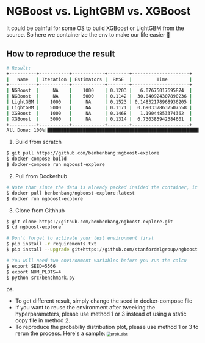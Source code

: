 # NGBoost vs. LightGBM vs. XGBoost

It could be painful for some OS to build XGBoost or LightGBM from the source. So here we containerize the env to make our life easier 🙂



## How to reproduce the result

```bash
# Result:
+----------+-----------+------------+--------+---------------------+
|   Name   | Iteration | Estimators |  RMSE  |         Time        |
+----------+-----------+------------+--------+---------------------+
| NGBoost  |     NA    |    1000    | 0.1203 |   6.07675017695874  |
| NGBoost  |     NA    |    5000    | 0.1142 |  30.040924307890236 |
| LightGBM |    1000   |     NA     | 0.1523 | 0.14832178968936205 |
| LightGBM |    5000   |     NA     | 0.1171 |  0.6903378637507558 |
| XGBoost  |    1000   |     NA     | 0.1468 |   1.19044853374362  |
| XGBoost  |    5000   |     NA     | 0.1314 |  6.730385942384601  |
+----------+-----------+------------+--------+---------------------+
All Done: 100%|████████████████████████████████████████████████████████████████████████████████| 8/8 [01:08<00:00,  9.85s/it]
```

1. Build from scratch

```bash
$ git pull https://github.com/benbenbang:ngboost-explore
$ docker-compose build
$ docker-compose run ngboost-explore
```

2. Pull from Dockerhub

```bash
# Note that since the data is already packed insided the container, it takes around 1.1 GB
$ docker pull benbenbang/ngboost-explore:latest
$ docker run ngboost-explore
```

3. Clone from Githhub

```bash
$ git clone https://github.com/benbenbang/ngboost-explore.git
$ cd ngboost-explore

# Don't forget to activate your test environment first
$ pip install -r requirements.txt
$ pip install --upgrade git+https://github.com/stanfordmlgroup/ngboost.git

# You will need two environment variables before you run the calcu
$ export SEED=5566
$ export NUM_PLOTS=4
$ python src/benchmark.py
```

ps. 
- To get different result, simply change the seed in docker-compose file
- If you want to reuse the environment after tweeking the hyperparameters, please use method 1 or 3 instead of using a static copy file in method 2.
- To reproduce the probabiliy distribution plot, please use method 1 or 3 to rerun the process. Here's a sample:
  <img src="https://d.pr/i/5ijtf5.png" alt="prob_dist" style="zoom:70%;" />

